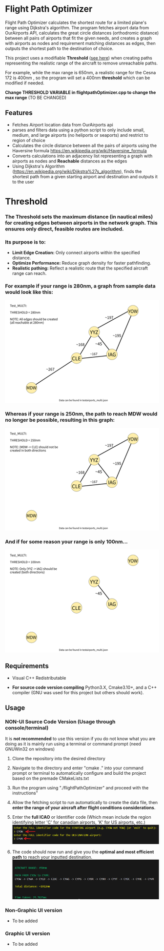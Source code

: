 # Flight Path Optimizer

Flight Path Optimizer calculates the shortest route for a limited plane's range using Dijkstra's algorithm. The program fetches airport data from OurAirports API, calculates the great circle distances (orthodromic distance) between all pairs of airports that fit the given needs, and creates a graph with airports as nodes and requirement matching distances as edges, then outputs the shortest path to the destination of choice.


This project uses a modifiable **Threshold** ([see here](#Threshold)) when creating paths representing the realistic range of the aircraft to remove unreachable paths.

For example, while the max range is 650nm, a realistic range for the Cesna 172 is 400nm , so the program will set a 400nm **threshold** which can be modified if needed.

**Change THRESHOLD VARIABLE in flightpathOptimizer.cpp to change the max range** (TO BE CHANGED)

## Features

- Fetches Airport location data from OurAirports api
- parses and filters data using a python script to only include
small, medium, and large airports (no heliports or seaports) and restrict to region of choice
- Calculates the circle distance between all the pairs of airports
using the Haversine formula https://en.wikipedia.org/wiki/Haversine_formula
- Converts calculations into an adjacency list representing a graph with airports as nodes and **Reachable** distances as the edges
- Using Dijkstra's Algorithm (https://en.wikipedia.org/wiki/Dijkstra%27s_algorithm), finds the shortest path from a given starting airport and destination and outputs it to the user

# Threshold
### The Threshold sets the maximum distance (in nautical miles) for creating edges between airports in the network graph. This ensures only direct, feasible routes are included.
### Its purpose is to:
- **Limit Edge Creation:** Only connect airports within the specified distance.
- **Optimize Performance:** Reduce graph density for faster pathfinding.
- **Realistic pathing:** Reflect a realistic route that the specified aircraft range can reach.
### For example if your range is 280nm, a graph from sample data would look like this:
![Alt text](planning_and_test_documents/generateGraph_multi_280_expected.png)
### Whereas if your range is 250nm, the path to reach MDW would no longer be possible, resulting in this graph:
![Alt text](planning_and_test_documents/generateGraph_multi_250_expected.png)
### And if for some reason your range is only 100nm...
![Alt text](planning_and_test_documents/generateGraph_multi_100_expected.png)



## Requirements

- Visual C++ Redistributable


- **For source code version compiling** Python3.X, Cmake3.10+, and a C++ compiler (GNU was used for this project but others should work).

## Usage
### **NON-UI Source Code Version (Usage through console/terminal)**
It is **not recommended** to use this version if you do not know what you are doing as it is mainly run using a terminal or command prompt (need GNUWin32 on windows)
1. Clone the repository into the desired directory

2. Navigate to the directory and enter "cmake ." into your command prompt or terminal to automatically configure and build the project based on the premade CMakeLists.txt
3. Run the program using "./flightPathOptimizer" and proceed with the instructions"

4. Allow the fetching script to run automatically to create the data file, then **enter the range of your aircraft after flight conditions considerations**.

5. Enter the **full ICAO** or Identifier code (Which mean include the region identifying letter 'C' for canadian airports, 'K' for US airports, etc.)
![Alt text](img/enter_airports.png)

6. The code should now run and give you the **optimal and most efficient path** to reach your inputted destination.
![alt text](img/result.png)



### **Non-Graphic UI version**
- To be added

### **Graphic UI version**
- To be added